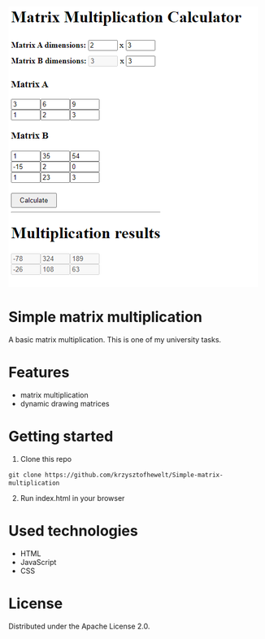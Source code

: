 ![Application logo](logo.png)

# Simple matrix multiplication

A basic matrix multiplication.
This is one of my university tasks.

# Features
- matrix multiplication
- dynamic drawing matrices

# Getting started
1. Clone this repo
``` 
git clone https://github.com/krzysztofhewelt/Simple-matrix-multiplication
```
2. Run index.html in your browser

# Used technologies
- HTML
- JavaScript
- CSS

# License
Distributed under the Apache License 2.0.
